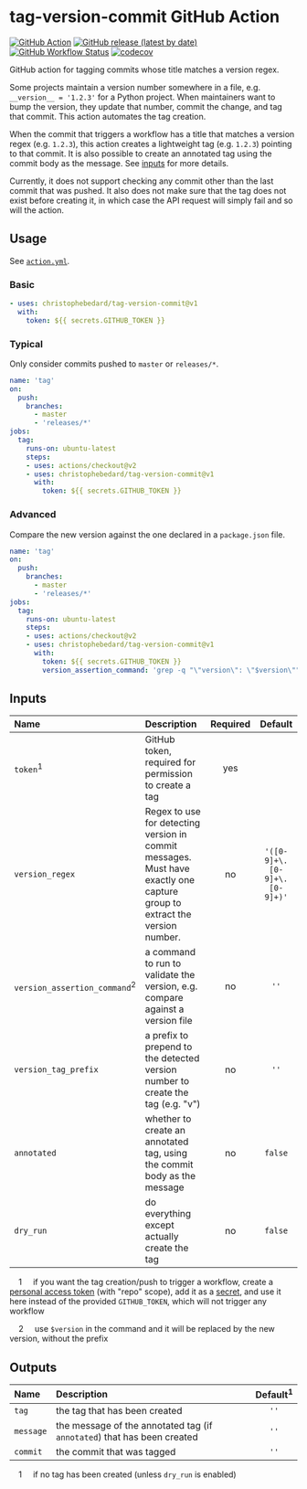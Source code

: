# tag-version-commit GitHub Action

[![GitHub Action](https://img.shields.io/badge/action-tag--version--commit-blue?logo=github)](https://github.com/marketplace/actions/tag-version-commit)
[![GitHub release (latest by date)](https://img.shields.io/github/v/release/christophebedard/tag-version-commit?color=blue)](https://github.com/christophebedard/tag-version-commit/releases)
[![GitHub Workflow Status](https://github.com/christophebedard/tag-version-commit/workflows/test/badge.svg?branch=master)](https://github.com/christophebedard/tag-version-commit/actions)
[![codecov](https://codecov.io/gh/christophebedard/tag-version-commit/branch/master/graph/badge.svg)](https://codecov.io/gh/christophebedard/tag-version-commit)

GitHub action for tagging commits whose title matches a version regex.

Some projects maintain a version number somewhere in a file, e.g. `__version__ = '1.2.3'` for a Python project.
When maintainers want to bump the version, they update that number, commit the change, and tag that commit.
This action automates the tag creation.

When the commit that triggers a workflow has a title that matches a version regex (e.g. `1.2.3`), this action creates a lightweight tag (e.g. `1.2.3`) pointing to that commit.
It is also possible to create an annotated tag using the commit body as the message.
See [inputs](#inputs) for more details.

Currently, it does not support checking any commit other than the last commit that was pushed.
It also does not make sure that the tag does not exist before creating it, in which case the API request will simply fail and so will the action.

## Usage

See [`action.yml`](./action.yml).

### Basic

```yaml
- uses: christophebedard/tag-version-commit@v1
  with:
    token: ${{ secrets.GITHUB_TOKEN }}
```

### Typical

Only consider commits pushed to `master` or `releases/*`.

```yaml
name: 'tag'
on:
  push:
    branches:
      - master
      - 'releases/*'
jobs:
  tag:
    runs-on: ubuntu-latest
    steps:
    - uses: actions/checkout@v2
    - uses: christophebedard/tag-version-commit@v1
      with:
        token: ${{ secrets.GITHUB_TOKEN }}
```

### Advanced

Compare the new version against the one declared in a `package.json` file.

```yaml
name: 'tag'
on:
  push:
    branches:
      - master
      - 'releases/*'
jobs:
  tag:
    runs-on: ubuntu-latest
    steps:
    - uses: actions/checkout@v2
    - uses: christophebedard/tag-version-commit@v1
      with:
        token: ${{ secrets.GITHUB_TOKEN }}
        version_assertion_command: 'grep -q "\"version\": \"$version\"" package.json'
```

## Inputs

|Name|Description|Required|Default|
|:---|:----------|:------:|:-----:|
|`token`<sup>1</sup>|GitHub token, required for permission to create a tag|yes||
|`version_regex`|Regex to use for detecting version in commit messages. Must have exactly one capture group to extract the version number.|no|`'([0-9]+\.[0-9]+\.[0-9]+)'`|
|`version_assertion_command`<sup>2</sup>|a command to run to validate the version, e.g. compare against a version file|no|`''`|
|`version_tag_prefix`|a prefix to prepend to the detected version number to create the tag (e.g. "v")|no|`''`|
|`annotated`|whether to create an annotated tag, using the commit body as the message|no|`false`|
|`dry_run`|do everything except actually create the tag|no|`false`|

&nbsp;&nbsp;&nbsp;&nbsp;1&nbsp;&nbsp;&nbsp;&nbsp; if you want the tag creation/push to trigger a workflow, create a [personal access token](https://github.com/settings/tokens) (with "repo" scope), add it as a [secret](https://help.github.com/en/actions/configuring-and-managing-workflows/creating-and-storing-encrypted-secrets), and use it here instead of the provided `GITHUB_TOKEN`, which will not trigger any workflow

&nbsp;&nbsp;&nbsp;&nbsp;2&nbsp;&nbsp;&nbsp;&nbsp; use `$version` in the command and it will be replaced by the new version, without the prefix

## Outputs

|Name|Description|Default<sup>1</sup>|
|:---|:----------|:-----:|
|`tag`|the tag that has been created|`''`|
|`message`|the message of the annotated tag (if `annotated`) that has been created|`''`|
|`commit`|the commit that was tagged|`''`|

&nbsp;&nbsp;&nbsp;&nbsp;1&nbsp;&nbsp;&nbsp;&nbsp; if no tag has been created (unless `dry_run` is enabled)

